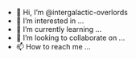 - 👋 Hi, I’m @intergalactic-overlords
- 👀 I’m interested in ...
- 🌱 I’m currently learning ...
- 💞️ I’m looking to collaborate on ...
- 📫 How to reach me ...

<!---
intergalactic-overlords/intergalactic-overlords is a ✨ special ✨ repository because its `README.md` (this file) appears on your GitHub profile.
You can click the Preview link to take a look at your changes.
--->

